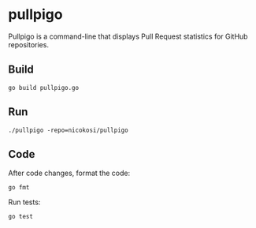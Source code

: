 # pullpigo

Pullpigo is a command-line that displays Pull Request statistics for GitHub repositories.

## Build

    go build pullpigo.go

## Run

    ./pullpigo -repo=nicokosi/pullpigo

## Code

After code changes, format the code:

    go fmt

Run tests:

    go test
